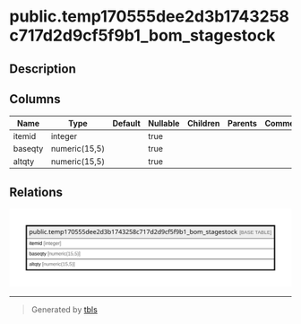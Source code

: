 # public.temp170555dee2d3b1743258c717d2d9cf5f9b1_bom_stagestock

## Description

## Columns

| Name | Type | Default | Nullable | Children | Parents | Comment |
| ---- | ---- | ------- | -------- | -------- | ------- | ------- |
| itemid | integer |  | true |  |  |  |
| baseqty | numeric(15,5) |  | true |  |  |  |
| altqty | numeric(15,5) |  | true |  |  |  |

## Relations

![er](public.temp170555dee2d3b1743258c717d2d9cf5f9b1_bom_stagestock.svg)

---

> Generated by [tbls](https://github.com/k1LoW/tbls)
